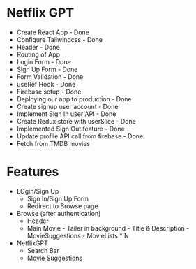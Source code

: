 # Netflix GPT

- Create React App - Done
- Configure Tailwindcss - Done
- Header - Done
- Routing of App
- Login Form - Done
- Sign Up Form - Done
- Form Validation - Done
- useRef Hook - Done
- Firebase setup - Done
- Deploying our app to production - Done
- Create signup user account - Done
- Implement Sign In user API - Done
- Create Redux store with userSlice - Done
- Implemented Sign Out feature - Done
- Update profile API call from firebase - Done
- Fetch from TMDB movies

# Features

- LOgin/Sign Up
  - Sign In/Sign Up Form
  - Redirect to Browse page
- Browse (after authentication)
  - Header
  - Main Movie - Tailer in background - Title & Description - MovieSuggestions - MovieLists \* N
- NetflixGPT
  - Search Bar
  - Movie Suggestions
